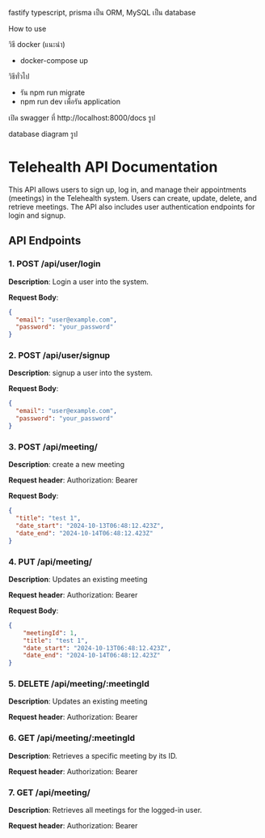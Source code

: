 
fastify typescript, prisma เป็น ORM, MySQL เป็น database


How to use

วิธี docker (แนะนำ)

- docker-compose up

วิธีทั่วไป
- รัน npm run migrate
- npm run dev เพื่อรัน application

เปิด swagger ที่ http://localhost:8000/docs
    รูป

database diagram
    รูป




# Telehealth API Documentation

This API allows users to sign up, log in, and manage their appointments (meetings) in the Telehealth system. Users can create, update, delete, and retrieve meetings. The API also includes user authentication endpoints for login and signup.

## API Endpoints

### 1. POST /api/user/login

**Description**: Login a user into the system.

**Request Body**:
```json
{
  "email": "user@example.com",
  "password": "your_password"
}
```

### 2. POST /api/user/signup

**Description**: signup a user into the system.

**Request Body**:
```json
{
  "email": "user@example.com",
  "password": "your_password"
}
```

### 3. POST /api/meeting/

**Description**: create a new meeting

**Request header**: Authorization: Bearer <token>

**Request Body**:
```json
{
  "title": "test 1",
  "date_start": "2024-10-13T06:48:12.423Z",
  "date_end": "2024-10-14T06:48:12.423Z"
}
```

### 4. PUT /api/meeting/

**Description**: Updates an existing meeting

**Request header**: Authorization: Bearer <token>

**Request Body**:

```json
{
    "meetingId": 1,
    "title": "test 1",
    "date_start": "2024-10-13T06:48:12.423Z",
    "date_end": "2024-10-14T06:48:12.423Z"
}
```

### 5. DELETE /api/meeting/:meetingId

**Description**: Updates an existing meeting

**Request header**: Authorization: Bearer <token>

### 6. GET /api/meeting/:meetingId

**Description**: Retrieves a specific meeting by its ID.

**Request header**: Authorization: Bearer <token>

### 7. GET /api/meeting/

**Description**: Retrieves all meetings for the logged-in user.

**Request header**: Authorization: Bearer <token>